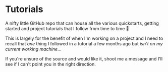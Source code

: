 # Tutorials

A nifty little GitHub repo that can house all the various quickstarts, getting started and project tutorials that I follow from time to time :tada:

This is largely for the benefit of when I'm working on a project and I need to recall that *one* thing I followed in a tutorial a few months ago but *isn't on my current working machine*...

If you're unsure of the source and would like it, shoot me a message and I'll see if I can't point you in the right direction. 
